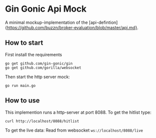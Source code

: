 # Gin Gonic Api Mock
A minimal mockup-implementation of the [api-defintion]{https://github.com/buzzn/broker-evaluation/blob/master/api.md}.

## How to start
First install the requirements
```
go get github.com/gin-gonic/gin
go get github.com/gorilla/websocket
```

Then start the http server mock:
```
go run main.go
```
## How to use 
This implemention runs a http-server at port 8088. To get the hitlist type:
```
curl http://localhost/8088/hitlist
```

To get the live data: Read from websocket `ws://localhost/8088/live`

